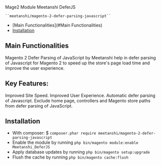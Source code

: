 Mage2 Module Meetanshi DeferJS

    ``meetanshi/magento-2-defer-parsing-javascript``

-   [Main Functionalities](#Main Functionalities)
-   [Installation](#Installation)

## Main Functionalities

Magento 2 Defer Parsing of JavaScript by Meetanshi help in defer
parsing of Javascript for Magento 2 to speed up the store's page load
time and improve the user experience.

## Key Features:

Improved Site Speed.
Improved User Experience.
Automatic defer parsing of Javascript.
Exclude home page, controllers and Magento store paths from defer parsing of JavaScript.

## Installation

-   With composer: $ `composer.phar require meetanshi/magento-2-defer-parsing-javascript`
-   Enable the module by running `php bin/magento module:enable Meetanshi_DeferJS`
-   Apply database updates by running `php bin/magento setup:upgrade`
-   Flush the cache by running `php bin/magento cache:flush`
